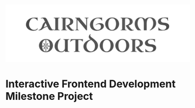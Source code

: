<img src="readme-assets/img/readme-logo.png" style="margin: 0;">

# Interactive Frontend Development Milestone Project
